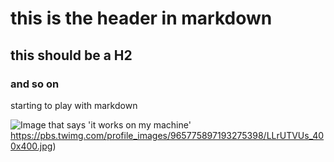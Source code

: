 # this is the header in markdown

## this should be a H2

### and so on


starting to play with markdown 

![Image that says 'it works on my machine'](https://pbs.twimg.com/profile_images/965775897193275398/LLrUTVUs_400x400.jpg)https://pbs.twimg.com/profile_images/965775897193275398/LLrUTVUs_400x400.jpg)

